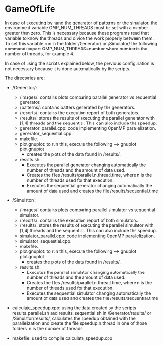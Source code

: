 # GameOfLife

In case of executing by hand the generator of patterns or the simulator, the environment variable OMP_NUM_THREADS must be set with a number greater than zero. This is necessary because these programs read that variable to know the threads and divide the work properly between them. To set this variable run in the folder /Generator/ or /Simulator/ the following command:
    export OMP_NUM_THREADS=number      where number is the number of threads, for example 4.
    
In case of using the scripts explained below, the previous configuration is not necessary because it is done automatically by the scripts.

The directories are:

+ /Generator/:
    - /images/: contains plots comparing parallel generator vs sequential generator.
    - /patterns/: contains patters generated by the generators.
    - /reports/: contains the execution report of both generators.
    - /results/: stores the results of executing the parallel generator with [1,4] threads and the sequential. This can also include the speedup.
    - generator_parallel.cpp: code implementing OpenMP parallelization.
    - generator_sequential.cpp.
    - makefile.
    - plot.gnuplot: to run this, execute the following --> gnuplot plot.gnuplot
        * creates the plots of the data found in /results/.
    - results.sh: 
        * Executes the parallel generator changing automatically the number of threads and the amount of data used.        
        * Creates the files /results/parallel.n.thread.time, where n is the number of threads used for that execution.
        * Executes the sequential generator changing automatically the amount of data used and creates the file /results/sequential.time
+ /Simulator/:
    - /images/: contains plots comparing parallel simulator vs sequential simulator.    
    - /reports/: contains the execution report of both simulators.
    - /results/: stores the results of executing the parallel simulator with [1,4] threads and the sequential. This can also include the speedup.
    - simulator_parallel.cpp: code implementing OpenMP parallelization.
    - simulator_sequential.cpp.
    - makefile.
    - plot.gnuplot: to run this, execute the following --> gnuplot plot.gnuplot
        * creates the plots of the data found in /results/.
    - results.sh: 
        * Executes the parallel simulator changing automatically the number of threads and the amount of data used.
        * Creates the files /results/parallel.n.thread.time, where n is the number of threads used for that execution.
        * Executes the sequential simulator changing automatically the amount of data used and creates the file /results/sequential.time

+ calculate_speedup.cpp: using the data created by the scripts results_parallel.sh and results_sequential.sh in /Generator/results/ or /Simulator/results/,
    calculates the speedup obtained with the parallelization and create the file speedup.n.thread in one of those folders. n is the number of threads.

+ makefile: used to compile calculate_speedup.cpp
